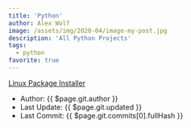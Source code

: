 ```yaml
---
title: 'Python'
author: Alex Wolf
image: /assets/img/2020-04/image-my-post.jpg
description: 'All Python Projects'
tags:
  - python
favorite: true
---
```


[Linux Package Installer](./linux_package_installer)

- Author: {{ $page.git.author }}
- Last Update: {{ $page.git.updated }}
- Last Commit: {{ $page.git.commits[0].fullHash }}
